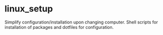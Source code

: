 # linux_setup
Simplify configuration/installation upon changing computer. Shell scripts for installation of packages and dotfiles for configuration.
